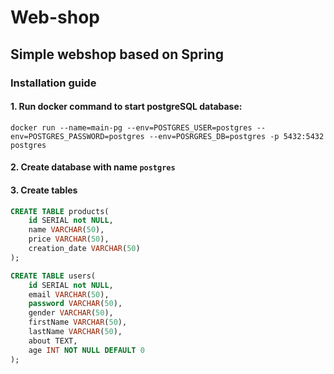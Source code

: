# Web-shop
## Simple webshop based on Spring

### Installation guide

#### 1. Run docker command to start postgreSQL database:
``docker run --name=main-pg --env=POSTGRES_USER=postgres --env=POSTGRES_PASSWORD=postgres --env=POSRGRES_DB=postgres -p 5432:5432 postgres``

#### 2. Create database with name `postgres`

#### 3. Create tables
```sql
CREATE TABLE products( 
    id SERIAL not NULL,
    name VARCHAR(50),
    price VARCHAR(50),
    creation_date VARCHAR(50)
);

CREATE TABLE users(
    id SERIAL not NULL,
    email VARCHAR(50),
    password VARCHAR(50),
    gender VARCHAR(50),
    firstName VARCHAR(50),
    lastName VARCHAR(50),
    about TEXT,
    age INT NOT NULL DEFAULT 0
);
```